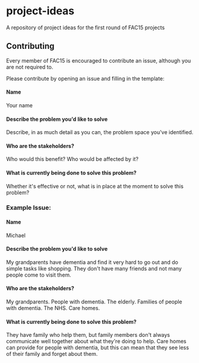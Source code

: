 # project-ideas
A repository of project ideas for the first round of FAC15 projects

## Contributing

Every member of FAC15 is encouraged to contribute an issue, although you are not required to.

Please contribute by opening an issue and filling in the template:

#### Name
Your name

#### Describe the problem you'd like to solve
Describe, in as much detail as you can, the problem space you've identified.

#### Who are the stakeholders?
Who would this benefit? Who would be affected by it?

#### What is currently being done to solve this problem?
Whether it's effective or not, what is in place at the moment to solve this problem?

### Example Issue:

#### Name
Michael

#### Describe the problem you'd like to solve
My grandparents have dementia and find it very hard to go out and do simple tasks like shopping. They don't have many friends and not many people come to visit them.

#### Who are the stakeholders?
My grandparents. People with dementia. The elderly. Families of people with dementia. The NHS. Care homes.

#### What is currently being done to solve this problem?
They have family who help them, but family members don't always communicate well together about what they're doing to help.
Care homes can provide for people with dementia, but this can mean that they see less of their family and forget about them.

